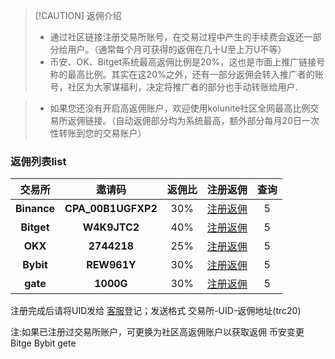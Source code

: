 > [!CAUTION] 返佣介绍
>- 通过社区链接注册交易所账号，在交易过程中产生的手续费会返还一部分给用户。（通常每个月可获得的返佣在几十U至上万U不等）
>- 币安、OK、Bitget系统最高返佣比例是20%，这也是市面上推广链接号称的最高比例。其实在这20%之外，还有一部分返佣会转入推广者的账号，社区为大家谋福利，决定将推广者的部分也手动转账给用户.

> - 如果您还没有开启高返佣账户，欢迎使用kolunite社区全网最高比例交易所返佣链接。（自动返佣部分均为系统最高，额外部分每月20日一次性转账到您的交易账户）


### 返佣列表list

|     交易所     |       邀请码       | 返佣比 |                                             注册返佣                                             |                                                     查询                                      |
| :--------------: | :--------------: | :-----: | :------------------------------------------------------------------------------------------------------------: | :--------------------------------------------------------------------------------------------------------------: |
|     **Binance**     |     **CPA_00B1UGFXP2**     |  30%  | [注册返佣](https://www.binance.com/activity/referral-entry/CPA?ref=CPA_00B1UGFXP2)| 5 |
| **Bitget** | **W4K9JTC2** |  40%   | [注册返佣](https://www.ddjxad.top/zh-CN/referral/register?clacCode=W4K9JTC2&from=%2Fzh-CN%2Fevents%2Freferral-all-program&source=events&utmSource=PremierInviter)| 5|
|     **OKX**     |     **2744218**     | 25%  | [注册返佣](https://okx.com/join/2744218)| 5|
|     **Bybit**     |     **REW961Y**     | 30%  | [注册返佣](https://www.bybitglobal.com/invite?ref=REW961Y)| 5 |
|    **gate**     |    **1000G**     | 30%  | [注册返佣](https://www.gt-io.best/signup/VQNNAVsL?ref_type=102 )| 5 |

注册完成后请将UID发给 [客服](https://t.me/bjs66)登记；发送格式 交易所-UID-返佣地址(trc20)



注:如果已注册过交易所账户，可更换为社区高返佣账户以获取返佣 币安变更  Bitge  Bybit  gete
